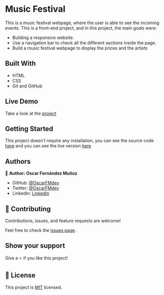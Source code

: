 
# Music Festival

This is a music festival webpage, where the user is able to see the incoming events. This is a front-end project, and in this project, the main goals were:

- Building a responsive website.
- Use a navigation bar to check all the different sections inside the page.
- Build a music festival webpage to display the prices and the artists


## Built With

- HTML
- CSS
- Git and GitHub

## Live Demo

Take a look at the [project](https://oscarfmdev.github.io/musicFestival/)


## Getting Started

This project doesn't require any installation, you can see the source code [here](https://github.com/OscarFMdev/musicFestival) and you can see the live version [here](https://oscarfmdev.github.io/musicFestival/)

## Authors

👤 **Author: Oscar Fernández Muñoz**

- GitHub: [@OscarFMdev](https://github.com/OscarFMdev)
- Twitter: [@OscarFMdev](https://twitter.com/OscarFMdev)
- LinkedIn: [LinkedIn](https://linkedin.com/in/OscarFMdev)

## 🤝 Contributing

Contributions, issues, and feature requests are welcome!

Feel free to check the [issues page](../../issues/).

## Show your support

Give a ⭐️ if you like this project!

## 📝 License

This project is [MIT](./MIT.md) licensed.

